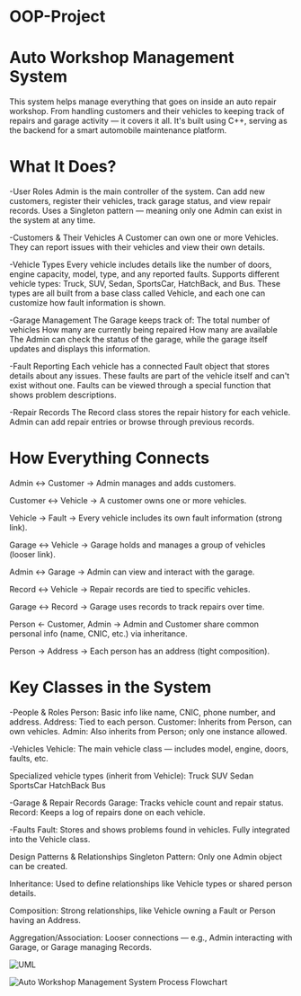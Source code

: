 # OOP-Project

# Auto Workshop Management System
This system helps manage everything that goes on inside an auto repair workshop. From handling customers and their vehicles to keeping track of repairs and garage activity — it covers it all. It's built using C++, serving as the backend for a smart automobile maintenance platform.

# What It Does?
-User Roles
Admin is the main controller of the system.
Can add new customers, register their vehicles, track garage status, and view repair records.
Uses a Singleton pattern — meaning only one Admin can exist in the system at any time.

-Customers & Their Vehicles
A Customer can own one or more Vehicles.
They can report issues with their vehicles and view their own details.

-Vehicle Types
Every vehicle includes details like the number of doors, engine capacity, model, type, and any reported faults.
Supports different vehicle types:
Truck, SUV, Sedan, SportsCar, HatchBack, and Bus.
These types are all built from a base class called Vehicle, and each one can customize how fault information is shown.

-Garage Management
The Garage keeps track of:
The total number of vehicles
How many are currently being repaired
How many are available
The Admin can check the status of the garage, while the garage itself updates and displays this information.

-Fault Reporting
Each vehicle has a connected Fault object that stores details about any issues.
These faults are part of the vehicle itself and can't exist without one.
Faults can be viewed through a special function that shows problem descriptions.

-Repair Records
The Record class stores the repair history for each vehicle.
Admin can add repair entries or browse through previous records.

# How Everything Connects
Admin ↔ Customer → Admin manages and adds customers.

Customer ↔ Vehicle → A customer owns one or more vehicles.

Vehicle → Fault → Every vehicle includes its own fault information (strong link).

Garage ↔ Vehicle → Garage holds and manages a group of vehicles (looser link).

Admin ↔ Garage → Admin can view and interact with the garage.

Record ↔ Vehicle → Repair records are tied to specific vehicles.

Garage ↔ Record → Garage uses records to track repairs over time.

Person ← Customer, Admin → Admin and Customer share common personal info (name, CNIC, etc.) via inheritance.

Person → Address → Each person has an address (tight composition).

# Key Classes in the System
-People & Roles
Person: Basic info like name, CNIC, phone number, and address.
Address: Tied to each person.
Customer: Inherits from Person, can own vehicles.
Admin: Also inherits from Person; only one instance allowed.

-Vehicles
Vehicle: The main vehicle class — includes model, engine, doors, faults, etc.

Specialized vehicle types (inherit from Vehicle):
Truck
SUV
Sedan
SportsCar
HatchBack
Bus

-Garage & Repair Records
Garage: Tracks vehicle count and repair status.
Record: Keeps a log of repairs done on each vehicle.

-Faults
Fault: Stores and shows problems found in vehicles. Fully integrated into the Vehicle class.

Design Patterns & Relationships
Singleton Pattern: Only one Admin object can be created.

Inheritance: Used to define relationships like Vehicle types or shared person details.

Composition: Strong relationships, like Vehicle owning a Fault or Person having an Address.

Aggregation/Association: Looser connections — e.g., Admin interacting with Garage, or Garage managing Records.


![UML](https://github.com/user-attachments/assets/28d6aba1-b8d5-482d-8885-eb447a87d356)


![Auto Workshop Management System Process Flowchart](https://github.com/user-attachments/assets/2699b442-c835-4987-892a-66620965d13a)



